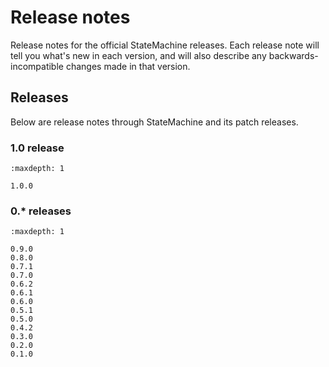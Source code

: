 # Release notes


Release notes for the official StateMachine releases.
Each release note will tell you what's new in each version, and will also describe any backwards-incompatible changes made in that version.


## Releases

Below are release notes through StateMachine and its patch releases.


###  1.0 release

```{toctree}
:maxdepth: 1

1.0.0

```

###  0.* releases

```{toctree}
:maxdepth: 1

0.9.0
0.8.0
0.7.1
0.7.0
0.6.2
0.6.1
0.6.0
0.5.1
0.5.0
0.4.2
0.3.0
0.2.0
0.1.0

```
